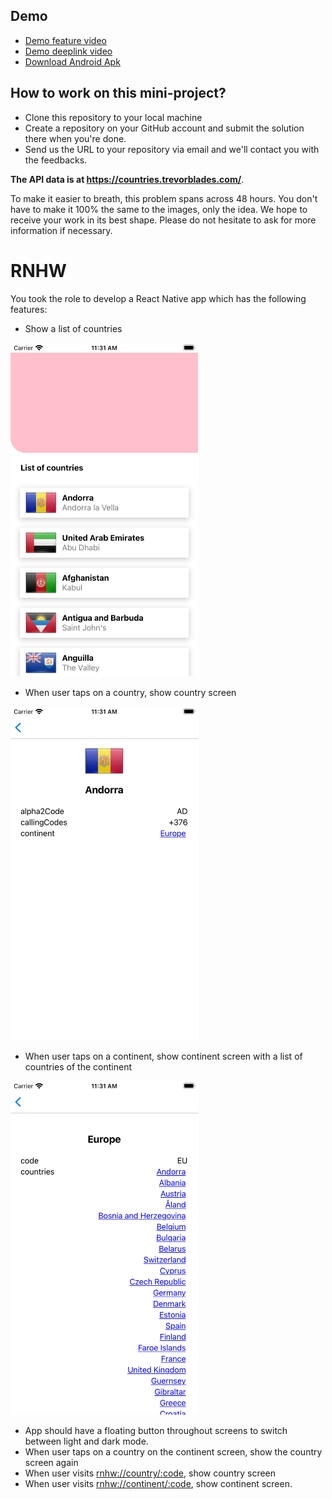 ## Demo
- [Demo feature video](https://github.com/hongthaiovi/rnhw/blob/master/demo/demo-features.mov?raw=true)
- [Demo deeplink video](https://github.com/hongthaiovi/rnhw/blob/master/demo/demo-deeplink.mov?raw=true)
- [Download Android Apk](https://github.com/hongthaiovi/rnhw/releases/download/v1.0/thai-rnhw-1.0.apk)


## How to work on this mini-project?

- Clone this repository to your local machine
- Create a repository on your GitHub account and submit the solution there when you're done.
- Send us the URL to your repository via email and we'll contact you with the feedbacks.

**The API data is at https://countries.trevorblades.com/**.

To make it easier to breath, this problem spans across 48 hours. You don't have to make it 100% the same to the images, only the idea. We hope to receive your work in its best shape. Please do not hesitate to ask for more information if necessary.

# RNHW

You took the role to develop a React Native app which has the following features:

- Show a list of countries

<img src="problem/1.png" width="300" />

- When user taps on a country, show country screen

<img src="problem/2.png" width="300" />

- When user taps on a continent, show continent screen with a list of countries of the continent

<img src="problem/3.png" width="300" />

- App should have a floating button throughout screens to switch between light and dark mode.
- When user taps on a country on the continent screen, show the country screen again
- When user visits [rnhw://country/:code](rnhw://country/:code), show country screen
- When user visits [rnhw://continent/:code](rnhw://continent/:code), show continent screen.
